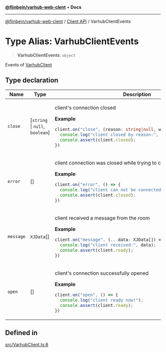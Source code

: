 [**@flinbein/varhub-web-clent**](../../README.md) • **Docs**

***

[@flinbein/varhub-web-clent](../../README.md) / [Client API](../README.md) / VarhubClientEvents

# Type Alias: VarhubClientEvents

> **VarhubClientEvents**: `object`

Events of [VarhubClient](../classes/VarhubClient.md)

## Type declaration

<table>
<thead>
<tr>
<th>Name</th>
<th>Type</th>
<th>Description</th>
<th>Defined in</th>
</tr>
</thead>
<tbody>
<tr>
<td>

`close`

</td>
<td>

[`string` \| `null`, `boolean`]

</td>
<td>

client's connection closed

**Example**

```typescript
client.on("close", (reason: string|null, wasOnline: boolean) => {
  console.log("client closed by reason:", reason);
  console.assert(client.closed);
})
```

</td>
<td>

[src/VarhubClient.ts:30](https://github.com/flinbein/varhub-web-client/blob/5e789e48d34c1b3a28fc8322cbb077cc651a1ead/src/VarhubClient.ts#L30)

</td>
</tr>
<tr>
<td>

`error`

</td>
<td>

[]

</td>
<td>

client connection was closed while trying to connect

**Example**

```typescript
client.on("error", () => {
  console.log("client can not be connected" );
  console.assert(client.closed);
})
```

</td>
<td>

[src/VarhubClient.ts:52](https://github.com/flinbein/varhub-web-client/blob/5e789e48d34c1b3a28fc8322cbb077cc651a1ead/src/VarhubClient.ts#L52)

</td>
</tr>
<tr>
<td>

`message`

</td>
<td>

`XJData`[]

</td>
<td>

client received a message from the room

**Example**

```typescript
client.on("message", (...data: XJData[]) => {
  console.log("client received:", data);
  console.assert(client.ready);
})
```

</td>
<td>

[src/VarhubClient.ts:19](https://github.com/flinbein/varhub-web-client/blob/5e789e48d34c1b3a28fc8322cbb077cc651a1ead/src/VarhubClient.ts#L19)

</td>
</tr>
<tr>
<td>

`open`

</td>
<td>

[]

</td>
<td>

client's connection successfully opened

**Example**

```typescript
client.on("open", () => {
  console.log("client ready now!");
  console.assert(client.ready);
})
```

</td>
<td>

[src/VarhubClient.ts:41](https://github.com/flinbein/varhub-web-client/blob/5e789e48d34c1b3a28fc8322cbb077cc651a1ead/src/VarhubClient.ts#L41)

</td>
</tr>
</tbody>
</table>

## Defined in

[src/VarhubClient.ts:8](https://github.com/flinbein/varhub-web-client/blob/5e789e48d34c1b3a28fc8322cbb077cc651a1ead/src/VarhubClient.ts#L8)
